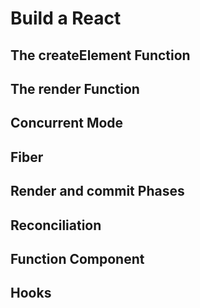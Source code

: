 # Build a React

 

## The createElement Function

## The render Function

## Concurrent Mode

## Fiber

## Render and commit Phases

## Reconciliation

## Function Component

## Hooks